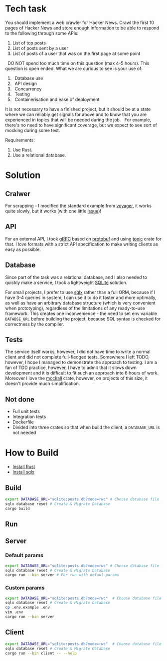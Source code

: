 # Tech task

You should implement a web crawler for Hacker News. Crawl the first 10 pages of Hacker News and store enough information to be able to respond to the following through some APIs:

1. List of top posts
2. List of posts sent by a user
3. List of posts of a user that was on the first page at some point

 
 DO NOT spend too much time on this question (max 4-5 hours). This question is open ended. What we are curious to see is your use of:
 
 1.  Database use
 2.  API design
 3.  Concurrency
 4.  Testing
 5.  Containerisation and ease of deployment
 
 
It is not necessary to have a finished project, but it should be at a state where we can reliably get signals for above and to know that you are experienced in topics that will be needed during the job.
 
For example, there's no need to have significant coverage, but we expect to see sort of mocking during some test.
 
 
 Requirements:
 1. Use Rust.
 2. Use a relational database.
 
# Solution
## Cralwer
For scrapping - I modified the standard example from [voyager](https://github.com/mattsse/voyager), it works quite slowly, but it works (with one little [issue](https://github.com/mattsse/voyager/issues/15))!

## API
For an external API, I took [gRPC](https://grpc.io/docs/what-is-grpc/introduction/) based on [protobuf](https://developers.google.com/protocol-buffers) and using [tonic](https://github.com/hyperium/tonic) crate for that. I love formats with a strict API specification to make writing clients as easy as possible.

## Database
Since part of the task was a relational database, and I also needed to quickly make a service, I took a lightweight [SQLite](https://www.sqlite.org/index.html) solution. 

For small projects, I prefer to use [sqlx](https://docs.rs/sqlx/latest/sqlx/) rather than a full ORM, because if I have 3-4 queries in system, I can use it to do it faster and more optimally, as well as have an arbitrary database structure (which is very convenient when prototyping), regardless of the limitations of any ready-to-use framework. This creates one inconvenience - the need to set env variable `DATABSE_URL` before building the project, because SQL syntax is checked for correctness by the compiler.

## Tests
The service itself works, however, I did not have time to write a normal client and did not complete full-fledged tests. Somewhere I left TODO, however, I hope I managed to demonstrate the approach to testing. I am a fan of TDD practice, however, I have to admit that it slows down development and it is difficult to fit such an approach into 6 hours of work. 
Moreover I love the [mockall](https://docs.rs/mockall/latest/mockall/) crate, however, on projects of this size, it doesn't provide much simplification.

## Not done
- Full unit tests
- Integration tests
- Dockerfile
- Divided into three crates so that when build the client, a `DATABASE_URL` is not needed

# How to Build

- [Install Rust](https://rustup.rs/)
- [Install sqlx](https://github.com/launchbadge/sqlx#install)

## Build
```bash
export DATABASE_URL="sqlite:posts.db?mode=rwc" # Choose database file
sqlx database reset # Create & Migrate Database
cargo build
```

## Run
## Server

### Default params
```bash
export DATABASE_URL="sqlite:posts.db?mode=rwc" # Choose database file
sqlx database reset # Create & Migrate Database
cargo run --bin server # For run with defaul params
```

### Custom params
```bash
export DATABASE_URL="sqlite:posts.db?mode=rwc"  # Choose database file
sqlx database reset # Create & Migrate Database
cp .env.example .env
vim .env
cargo run --bin server
```

## Client
```bash
export DATABASE_URL="sqlite:posts.db?mode=rwc"  # Choose database file
sqlx database reset # Create & Migrate Database
cargo run --bin client -- --help
```
